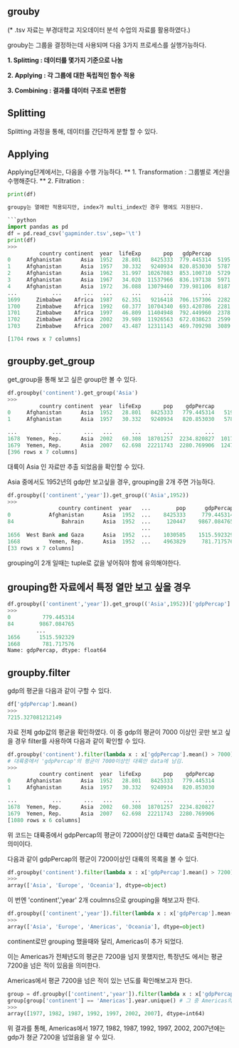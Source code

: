 ## grouby 
(* .tsv 자료는 부경대학교 지오데이터 분석 수업의 자료를 활용하였다.)

grouby는 그룹을 결정하는데 사용되며 다음 3가지 프로세스를 실행가능하다.

**1. Splitting : 데이터를 몇가지 기준으로 나눔**

**2. Applying : 각 그룹에 대한 독립적인 함수 적용**

**3. Combining : 결과를 데이터 구조로 변환함**

## Splitting
Splitting 과정을 통해, 데이터를 간단하게 분할 할 수 있다.



## Applying
Applying단계에서는, 다음을 수행 가능하다.
** 1. Transformation : 그룹별로 계산을 수행해준다.
** 2. Filtration : 

```python
print(df)

groupy는 열에만 적용되지만, index가 multi_index인 경우 행에도 지원된다.

```python
import pandas as pd
df = pd.read_csv('gapminder.tsv',sep='\t')
print(df)
>>>
          country continent  year  lifeExp       pop   gdpPercap          new
0     Afghanistan      Asia  1952   28.801   8425333  779.445314  5195.484004
1     Afghanistan      Asia  1957   30.332   9240934  820.853030  5787.732940
2     Afghanistan      Asia  1962   31.997  10267083  853.100710  5729.369625
3     Afghanistan      Asia  1967   34.020  11537966  836.197138  5971.173374
4     Afghanistan      Asia  1972   36.088  13079460  739.981106  8187.468699
...           ...       ...   ...      ...       ...         ...          ...
1699     Zimbabwe    Africa  1987   62.351   9216418  706.157306  2282.668991
1700     Zimbabwe    Africa  1992   60.377  10704340  693.420786  2281.810333
1701     Zimbabwe    Africa  1997   46.809  11404948  792.449960  2378.759555
1702     Zimbabwe    Africa  2002   39.989  11926563  672.038623  2599.385159
1703     Zimbabwe    Africa  2007   43.487  12311143  469.709298  3089.032605

[1704 rows x 7 columns]
```
## groupby.get_group
get_group을 통해 보고 싶은 group만 볼 수 있다.
```python
df.groupby('continent').get_group('Asia')
>>>
          country continent  year  lifeExp       pop    gdpPercap           new
0     Afghanistan      Asia  1952   28.801   8425333   779.445314   5195.484004
1     Afghanistan      Asia  1957   30.332   9240934   820.853030   5787.732940

...           ...       ...   ...      ...       ...          ...           ...
1678  Yemen, Rep.      Asia  2002   60.308  18701257  2234.820827  10174.090397
1679  Yemen, Rep.      Asia  2007   62.698  22211743  2280.769906  12473.026870
[396 rows x 7 columns]
```
대륙이 Asia 인 자료만 추출 되었음을 확인할 수 있다.

Asia 중에서도 1952년의 gdp만 보고싶을 경우, grouping을 2개 주면 가능하다. 
```python
df.groupby(['continent','year']).get_group(('Asia',1952))
>>>
                country continent  year   ...        pop      gdpPercap          new
0            Afghanistan      Asia  1952  ...    8425333     779.445314  5195.484004
84               Bahrain      Asia  1952  ...     120447    9867.084765  5195.484004
                                          ...   
1656  West Bank and Gaza      Asia  1952  ...    1030585    1515.592329  5195.484004
1668         Yemen, Rep.      Asia  1952  ...    4963829     781.717576  5195.484004
[33 rows x 7 columns]
```
grouping이 2개 일때는 tuple로 값을 넣어줘야 함에 유의해야한다.

## grouping한 자료에서 특정 열만 보고 싶을 경우
```python
df.groupby(['continent','year']).get_group(('Asia',1952))['gdpPercap']
>>>
0          779.445314
84        9867.084765
         ...
1656      1515.592329
1668       781.717576
Name: gdpPercap, dtype: float64
```
## groupby.filter

gdp의 평균을 다음과 같이 구할 수 있다.
```python 
df['gdpPercap'].mean()
>>>
7215.327081212149
```

자료 전체 gdp값의 평균을 확인하였다. 이 중 gdp의 평균이 7000 이상인 곳만 보고 싶을 경우 filter를 사용하여 다음과 같이 확인할 수 있다.
```python
df.groupby('continent').filter(lambda x : x['gdpPercap'].mean() > 7000)
# 대륙중에서 'gdpPercap'의 평균이 7000이상인 대륙만 data에 남김. 
>>>
          country continent  year  lifeExp       pop    gdpPercap
0     Afghanistan      Asia  1952   28.801   8425333   779.445314
1     Afghanistan      Asia  1957   30.332   9240934   820.853030

...           ...       ...   ...      ...       ...          ...
1678  Yemen, Rep.      Asia  2002   60.308  18701257  2234.820827
1679  Yemen, Rep.      Asia  2007   62.698  22211743  2280.769906
[1080 rows x 6 columns]
```
위 코드는 대륙중에서 gdpPercap의 평균이 7200이상인 대륙만 data로 출력한다는 의미이다. 

다음과 같이 gdpPercap의 평균이 7200이상인 대륙의 목록을 볼 수 있다.
```python
df.groupby('continent').filter(lambda x : x['gdpPercap'].mean() > 7200)['continent'].unique()
>>>
array(['Asia', 'Europe', 'Oceania'], dtype=object)
``` 

이 번엔 'continent','year' 2개 coulmns으로 grouping을 해보고자 한다.
```python
df.groupby(['continent','year']).filter(lambda x : x['gdpPercap'].mean() > 7200)['continent'].unique()
>>>
array(['Asia', 'Europe', 'Americas', 'Oceania'], dtype=object)
```
continent로만 grouping 했을때와 달리, Americas이 추가 되었다.

이는 Americas가 전체년도의 평균은 7200을 넘지 못했지만, 특정년도 에서는 평균 7200을 넘은 적이 있음을 의미한다.

Americas에서 평균 7200을 넘은 적이 있는 년도를 확인해보고자 한다.
```python
group = df.groupby(['continent','year']).filter(lambda x : x['gdpPercap'].mean() > 7200) ###  'gdpPercap'의 평균이 7200이상인 대륙
group[group['continent'] == 'Americas'].year.unique() # 그 중 Americas의 년도를 중복값을 제외하고 확인
>>>
array([1977, 1982, 1987, 1992, 1997, 2002, 2007], dtype=int64)
```
위 결과를 통해, Americas에서 1977, 1982, 1987, 1992, 1997, 2002, 2007년에는 gdp가 쳥균 7200을 넘었음을 알 수 있다.




